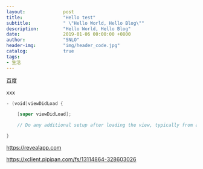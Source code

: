 ```yaml
---
layout:              post
title:               "Hello test"
subtitle:            " \"Hello World, Hello Blog\""
description:         "Hello World, Hello Blog"
date:                2019-01-06 00:00:00 +0800
author:              "SNLO"
header-img:          "img/header_code.jpg"
catalog:             true
tags:
- 生活
---
```


<a href= "https://www.baidu.com/" target="_blank">百度</a>

xxx

```swift
- (void)viewDidLoad {

	[super viewDidLoad];

	// Do any additional setup after loading the view, typically from a nib.

}

```

https://revealapp.com

https://xclient.pipipan.com/fs/13114864-328603026

